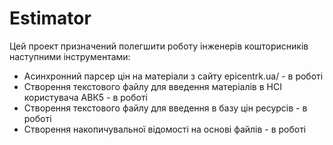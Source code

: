 # Estimator

Цей проект призначений полегшити роботу інженерів кошторисників  
наступними інструментами: 

* Асинхронний парсер цін на матеріали з сайту epicentrk.ua/ -  в роботі 
* Створення текстового файлу для введення матеріалів в НСІ користувача АВК5 - в роботі
* Створення текстового файлу для введення в базу цін ресурсів - в роботі
* Створення накопичувальної відомості на основі файлів - в роботі